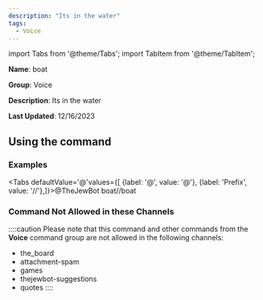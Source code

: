 ```yaml
---
description: "Its in the water"
tags:
  - Voice
---
```

import Tabs from '@theme/Tabs';
import TabItem from '@theme/TabItem';

**Name**: boat

**Group**: Voice

**Description**: Its in the water

**Last Updated**: 12/16/2023

## Using the command

### Examples
<Tabs defaultValue='@'values={[ {label: '@', value: '@'}, {label: 'Prefix', value: '//'},]}><TabItem value='@'>@TheJewBot boat</TabItem><TabItem value='//'>//boat</TabItem></Tabs>

### Command Not Allowed in these Channels
::::caution Please note that this command and other commands from the **Voice** command group are not allowed in the following channels:
- the_board
- attachment-spam
- games
- thejewbot-suggestions
- quotes
::::
